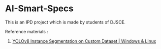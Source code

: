 # AI-Smart-Specs
This is an IPD project which is made by students of DJSCE.

Reference materials : 
1) [YOLOv8 Instance Segmentation on Custom Dataset | Windows & Linux](https://youtu.be/DMRlOWfRBKU)

